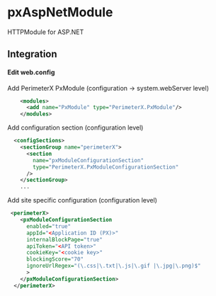 # pxAspNetModule

HTTPModule for ASP.NET

## Integration

#### Edit web.config

Add PerimeterX PxModule (configuration -> system.webServer level)

```xml
    <modules>
      <add name="PxModule" type="PerimeterX.PxModule"/>
    </modules>
```

Add configuration section (configuration level)

```xml
  <configSections>
    <sectionGroup name="perimeterX">
      <section
        name="pxModuleConfigurationSection"
        type="PerimeterX.PxModuleConfigurationSection"
      />
    </sectionGroup>
    ...
```

Add site specific configuration (configuration level)

```xml
 <perimeterX>
    <pxModuleConfigurationSection
      enabled="true"
      appId="<Application ID (PX)>"
      internalBlockPage="true"
      apiToken="<API token>"
      cookieKey="<cookie key>"
      blockingScore="70"
      ignoreUrlRegex="(\.css|\.txt|\.js|\.gif |\.jpg|\.png)$"
      >
    </pxModuleConfigurationSection>
  </perimeterX>
```
